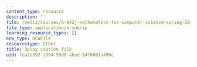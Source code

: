 ```yaml
---
content_type: resource
description: ''
file: /media/courses/6-042j-mathematics-for-computer-science-spring-2015/fca2e392199459d8abee64f6801a496c_HswnmlLPGZ4.vtt
file_type: application/x-subrip
learning_resource_types: []
ocw_type: OCWFile
resourcetype: Other
title: 3play caption file
uid: fca2e392-1994-59d8-abee-64f6801a496c
---
```

